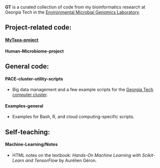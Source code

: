 **GT** is a curated collection of code from my bioinformatics research at Georgia Tech in the <a href="https://enve-omics.gatech.edu/">Environmental Microbial Genomics Laboratory</a>.

## Project-related code:

#### <a href="https://github.com/tkiryuti/GT/tree/main/MyTaxa-project">MyTaxa-project</a>

#### Human-Microbiome-project

## General code:

#### PACE-cluster-utility-scripts
* Big data management and a few example scripts for the <a href="https://pace.gatech.edu/">Georgia Tech computer cluster</a>.

#### Examples-general
* Examples for Bash, R, and cloud computing-specific scripts.

## Self-teaching:

#### Machine-Learning/Notes
* HTML notes on the textbook: _Hands-On Machine Learning with Scikit-Learn and TensorFlow_ by Aurélien Géron.
